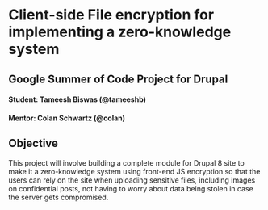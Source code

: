 # Client-side File encryption for implementing a zero-knowledge system  
## Google Summer of Code Project for Drupal  
#### Student: Tameesh Biswas (@tameeshb)  
#### Mentor: Colan Schwartz (@colan)  
  
## Objective  
    
This project will involve building a complete module for Drupal 8 site to make it a zero-knowledge system using front-end JS encryption so that the users can rely on the site when uploading sensitive files, including images on confidential posts, not having to worry about data being stolen in case the server gets compromised.

          